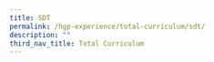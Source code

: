 ```yaml
---
title: SDT
permalink: /hgp-experience/total-curriculum/sdt/
description: ""
third_nav_title: Total Curriculum
---
```

